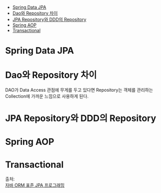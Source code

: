 - [Spring Data JPA](#spring-data-jpa)
- [Dao와 Repository 차이](#dao와-repository-차이)
- [JPA Repository와 DDD의 Repository](#jpa-repository와-ddd의-repository)
- [Spring AOP](#spring-aop)
- [Transactional](#transactional)

# Spring Data JPA

# Dao와 Repository 차이
DAO가 Data Access 관점에 무게를 두고 있다면 Repository는 객체를 관리하는 Collection에 가까운 느낌으로 사용하게 된다.

# JPA Repository와 DDD의 Repository

# Spring AOP


# Transactional


출처:  
[자바 ORM 표준 JPA 프로그래밍](http://www.yes24.com/Product/Goods/19040233)